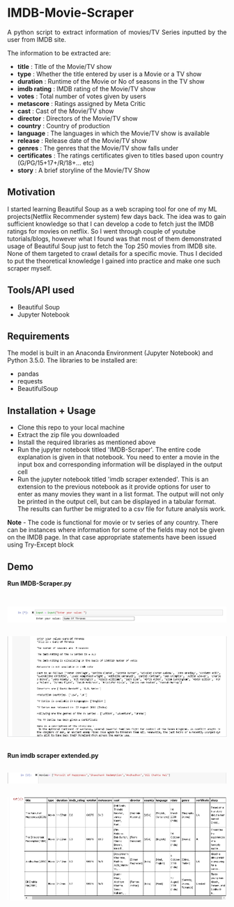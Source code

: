 IMDB-Movie-Scraper
============================================
<p align="justify">
A python script to extract information of movies/TV Series inputted by the user from IMDB site. 
</p>


The information to be extracted are:

- **title** : Title of the Movie/TV show
- **type**  : Whether the title entered by user is a Movie or a TV show
- **duration** : Runtime of the Movie or No of seasons in the TV show
- **imdb rating** : IMDB rating of the Movie/TV show
- **votes** : Total number of votes given by users
- **metascore** : Ratings assigned by Meta Critic
- **cast** : Cast of the Movie/TV show
- **director** : Directors of the Movie/TV show
- **country** : Country of production
- **language** : The languages in which the Movie/TV show is available
- **release** : Release date of the Movie/TV show
- **genres** :  The genres that the Movie/TV show falls under
- **certificates** : The ratings certificates given to titles based upon country (G/PG/15+17+/R/18+... etc) 
- **story** : A brief storyline of the Movie/TV Show

## Motivation
I started learning Beautiful Soup as a web scraping tool for one of my ML projects(Netflix Recommender system) few days back. The idea was to gain sufficient knowledge so that I can develop a code to fetch just the IMDB ratings for movies on netflix. So I went through couple of youtube tutorials/blogs, however what I found was that most of them demonstrated usage of Beautiful Soup just to fetch the Top 250 movies from IMDB site. None of them targeted to crawl details for a specific movie. Thus I decided to put the theoretical knowledge I gained into practice and make one such scraper myself.  

## Tools/API used

- Beautiful Soup 
- Jupyter Notebook

## Requirements

The model is built in an Anaconda Environment (Jupyter Notebook) and Python 3.5.0. The libraries to be installed are:
- pandas
- requests
- BeautifulSoup
	

## Installation + Usage

- Clone this repo to your local machine
- Extract the zip file you downloaded
- Install the required libraries as mentioned above
- Run the jupyter notebook titled 'IMDB-Scraper'. The entire code explanation is given in that notebook. You need to enter a movie in the input box and corresponding information will be displayed in the output cell
- Run the jupyter notebook titled 'imdb scraper extended'. This is an extension to the previous notebook as it provide options for user to enter as many movies they want in a list format. The output will not only be printed in the output cell, but can be displayed in a tabular format. The results can further be migrated to a csv file for future analysis work.

**Note** - The code is functional for movie or tv series of any country. There can be instances where information for some of the fields may not be given on the IMDB page. In that case appropriate statements have been issued using Try-Except block 

## Demo

**Run IMDB-Scraper.py**

&nbsp;&nbsp;

<img src="Images/input.PNG" align="left">

&nbsp;&nbsp;

<img src="Images/Output.PNG" align="left" >

&nbsp;&nbsp;

**Run imdb scraper extended.py**

&nbsp;&nbsp;&nbsp;
<img src="Images/input2.PNG" align="left" >

&nbsp;&nbsp;

<img src="Images/output2.PNG" align="left" >

